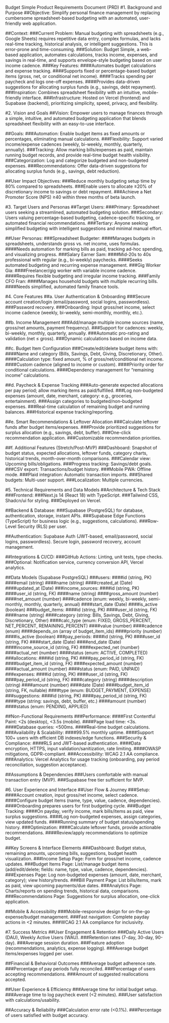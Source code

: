 Budget Simple Product Requirements Document (PRD)
#1. Background and Purpose
##Objective: Simplify personal finance management by replacing cumbersome spreadsheet-based budgeting with an automated, user-friendly web application.

##Context:
###Current Problem: Manual budgeting with spreadsheets (e.g., Google Sheets) requires repetitive data entry, complex formulas, and lacks real-time tracking, historical analysis, or intelligent suggestions. This is error-prone and time-consuming.
###Solution: Budget Simple, a web-based application, automates calculations, tracks income, expenses, and savings in real-time, and supports envelope-style budgeting based on user income cadence.
###Key Features:
####Automates budget calculations and expense tracking.
####Supports fixed or percentage-based budget items (gross, net, or conditional net income).
####Tracks spending per paycheck and logs one-off expenses.
####Provides data-driven suggestions for allocating surplus funds (e.g., savings, debt repayment).
###Inspiration: Combines spreadsheet flexibility with an intuitive, mobile-friendly interface.
###Infrastructure: Hosted on Vercel (frontend) and Supabase (backend), prioritizing simplicity, speed, privacy, and flexibility.

#2. Vision and Goals
##Vision: Empower users to manage finances through a simple, intuitive, and automated budgeting application that blends spreadsheet flexibility with an easy-to-use interface.

##Goals:
###Automation: Enable budget items as fixed amounts or percentages, eliminating manual calculations.
###Flexibility: Support varied income/expense cadences (weekly, bi-weekly, monthly, quarterly, annually).
###Tracking: Allow marking bills/expenses as paid, maintain running budget records, and provide real-time budget health visibility.
###Categorization: Log and categorize budgeted and non-budgeted expenses.
###Recommendations: Offer data-driven suggestions for allocating surplus funds (e.g., savings, debt reduction).

##User Impact Objectives:
###Reduce monthly budgeting setup time by 80% compared to spreadsheets.
###Enable users to allocate ≥20% of discretionary income to savings or debt repayment.
###Achieve a Net Promoter Score (NPS) ≥40 within three months of beta launch.

#3. Target Users and Personas
##Target Users:
###Primary: Spreadsheet users seeking a streamlined, automated budgeting solution.
###Secondary: Users valuing percentage-based budgeting, cadence-specific tracking, or automated financial recommendations.
###Tertiary: Anyone seeking simplified budgeting with intelligent suggestions and minimal manual effort.

##User Personas:
###Spreadsheet Budgeter:
####Manages budgets in spreadsheets, understands gross vs. net income, uses formulas.
####Needs automation for marking bills as paid, tracking ad-hoc spending, and visualizing progress.
###Salary Earner Sam:
####Mid-20s to 40s professional with regular (e.g., bi-weekly) paychecks.
####Seeks automated budgeting and recurring expense management.
###Gig Worker Gia:
####Freelancer/gig worker with variable income cadence.
####Requires flexible budgeting and irregular income tracking.
###Family CFO Fran:
####Manages household budgets with multiple recurring bills.
####Needs simplified, automated family finance tools.

#4. Core Features
##a. User Authentication & Onboarding
###Secure account creation/login (email/password, social logins, passwordless).
###Password recovery.
###Onboarding: Input gross/net income, select income cadence (weekly, bi-weekly, semi-monthly, monthly, etc.).

##b. Income Management
###Add/manage multiple income sources (name, gross/net amounts, payment frequency).
###Support for cadences: weekly, bi-weekly, monthly, quarterly, annually.
###Automatic pro-rating and validation (net ≤ gross).
###Dynamic calculations based on income data.

##c. Budget Item Configuration
###Create/edit/delete budget items with:
####Name and category (Bills, Savings, Debt, Giving, Discretionary, Other).
####Calculation type: fixed amount, % of gross/net/conditional net income.
####Custom cadence (aligned to income or custom).
####Priority order for conditional calculations.
####Dependency management for “remaining income” calculations.

##d. Paycheck & Expense Tracking
###Auto-generate expected allocations per pay period; allow marking items as paid/fulfilled.
###Log non-budgeted expenses (amount, date, merchant, category: e.g., groceries, entertainment).
###Assign categories to budgeted/non-budgeted expenses.
###Real-time calculation of remaining budget and running balances.
###Historical expense tracking/reporting.

##e. Smart Recommendations & Leftover Allocation
###Calculate leftover funds after budget items/expenses.
###Provide prioritized suggestions for surplus allocation (e.g., savings, debt, buffer).
###One-click recommendation application.
###Customizable recommendation priorities.

##f. Additional Features (Stretch/Post-MVP)
###Dashboard: Snapshot of budget status, expected allocations, leftover funds, category charts, historical trends, month-over-month comparisons.
###Calendar view: Upcoming bills/obligations.
###Progress tracking: Savings/debt goals.
###CSV export: Transactions/budget history.
###Mobile PWA: Offline mode.
###Plaid integration: Automatic transaction imports.
###Shared budgets: Multi-user support.
###Localization: Multiple currencies.

#5. Technical Requirements and Data Models
##Architecture & Tech Stack
###Frontend:
###Next.js 14 (React 18) with TypeScript.
###Tailwind CSS, Shadcn/ui for styling.
###Deployed on Vercel.

##Backend & Database:
###Supabase (PostgreSQL) for database, authentication, storage, instant APIs.
###Supabase Edge Functions (TypeScript) for business logic (e.g., suggestions, calculations).
###Row-Level Security (RLS) per user.

##Authentication:
Supabase Auth (JWT-based, email/password, social logins, passwordless).
Secure login, password recovery, account management.

##Integrations & CI/CD:
###GitHub Actions: Linting, unit tests, type checks.
###Optional: Notification service, currency conversion API, Vercel analytics.

##Data Models (Supabase PostgreSQL)
###users:
####id (string, PK)
####email (string)
####name (string)
####created_at (Date)
####updated_at (Date)
###income_sources:
####id (string, PK)
####user_id (string, FK)
####name (string)
####gross_amount (number)
####net_amount (number)
####cadence (enum: weekly, bi-weekly, semi-monthly, monthly, quarterly, annual)
####start_date (Date)
####is_active (boolean)
###budget_items:
####id (string, PK)
####user_id (string, FK)
####name (string)
####category (string: Bills, Savings, Debt, Giving, Discretionary, Other)
####calc_type (enum: FIXED, GROSS_PERCENT, NET_PERCENT, REMAINING_PERCENT)
####value (number)
####cadence (enum)
####depends_on (array of budget_item_ids)
####priority (number)
####is_active (boolean)
###pay_periods:
####id (string, PK)
####user_id (string, FK)
####start_date (Date)
####end_date (Date)
####income_source_id (string, FK)
####expected_net (number)
####actual_net (number)
####status (enum: ACTIVE, COMPLETED)
###allocations:
####id (string, PK)
####pay_period_id (string, FK)
####budget_item_id (string, FK)
####expected_amount (number)
####actual_amount (number)
####status (enum: PAID, UNPAID)
###expenses:
####id (string, PK)
####user_id (string, FK)
####pay_period_id (string, FK)
####category (string)
####description (string)
####amount (number)
####date (Date)
####budget_item_id (string, FK, nullable)
####type (enum: BUDGET_PAYMENT, EXPENSE)
###suggestions:
####id (string, PK)
####pay_period_id (string, FK)
####type (string: savings, debt, buffer, etc.)
####amount (number)
####status (enum: PENDING, APPLIED)

##Non-Functional Requirements
###Performance:
####First Contentful Paint: <2s (desktop), <3.5s (mobile).
####Page load time: <3s.
####Database queries: <500ms.
####Real-time budget calculations.
###Availability & Scalability:
####99.5% monthly uptime.
####Support 100+ users with efficient DB indexes/edge functions.
###Security & Compliance:
####RLS and JWT-based authentication.
####Data encryption, HTTPS, input validation/sanitization, rate limiting.
####OWASP mitigations, GDPR-compliant.
###Accessibility: WCAG 2.1 AA compliance.
###Analytics: Vercel Analytics for usage tracking (onboarding, pay period reconciliation, suggestion acceptance).

##Assumptions & Dependencies
###Users comfortable with manual transaction entry (MVP).
###Supabase free tier sufficient for MVP.

#6. User Experience and Interface
##User Flow & Journey
###Setup:
####Account creation, input gross/net income, select cadence.
####Configure budget items (name, type, value, cadence, dependencies).
####Onboarding prepares users for first budgeting cycle.
###Budget Tracking:
####On payday, verify income, mark bills/items as paid, view surplus suggestions.
####Log non-budgeted expenses, assign categories, view updated funds.
####Running summary of budget status/spending history.
###Optimization:
####Calculate leftover funds, provide actionable recommendations.
####Review/apply recommendations to optimize budget.

##Key Screens & Interface Elements
###Dashboard: Budget status, remaining amounts, upcoming bills, suggestions, budget health visualization.
###Income Setup Page: Form for gross/net income, cadence updates.
###Budget Items Page: List/manage budget items (add/edit/delete; fields: name, type, value, cadence, dependencies).
###Expenses Page: Log non-budgeted expenses (amount, date, merchant, category); view history/trends.
###Bill Payment Page: List bills/items, mark as paid, view upcoming payments/due dates.
###Analytics Page: Charts/reports on spending trends, historical data, comparisons.
###Recommendations Page: Suggestions for surplus allocation, one-click application.

##Mobile & Accessibility
###Mobile-responsive design for on-the-go expense/budget management.
###Fast navigation: Complete payday actions in <2 minutes.
###WCAG 2.1 AA compliance for inclusivity.

#7. Success Metrics
##User Engagement & Retention
###Daily Active Users (DAU), Weekly Active Users (WAU).
###Retention rates (7-day, 30-day, 90-day).
###Average session duration.
###Feature adoption (recommendations, analytics, expense logging).
###Average budget items/expenses logged per user.

##Financial & Behavioral Outcomes
###Average budget adherence rate.
###Percentage of pay periods fully reconciled.
###Percentage of users accepting recommendations.
###Amount of suggested reallocations accepted.

##User Experience & Efficiency
###Average time for initial budget setup.
###Average time to log paycheck event (<2 minutes).
###User satisfaction with calculations/usability.

##Accuracy & Reliability
###Calculation error rate (<0.1%).
###Percentage of users satisfied with budget accuracy.
